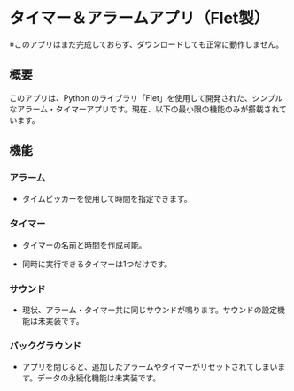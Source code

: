 # タイマー＆アラームアプリ（Flet製）

※このアプリはまだ完成しておらず、ダウンロードしても正常に動作しません。

## 概要
このアプリは、Python のライブラリ「Flet」を使用して開発された、シンプルなアラーム・タイマーアプリです。現在、以下の最小限の機能のみが搭載されています。

## 機能
### アラーム
- タイムピッカーを使用して時間を指定できます。

### タイマー
- タイマーの名前と時間を作成可能。
- 同時に実行できるタイマーは1つだけです。

### サウンド
- 現状、アラーム・タイマー共に同じサウンドが鳴ります。サウンドの設定機能は未実装です。

### バックグラウンド
- アプリを閉じると、追加したアラームやタイマーがリセットされてしまいます。データの永続化機能は未実装です。
